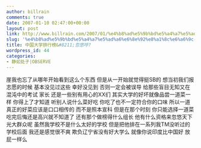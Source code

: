 ```yaml
---
author: billrain
comments: true
date: 2007-01-10 02:47:00+00:00
layout: post
link: http://www.billrain.com/2007/01/%e4%b8%ad%e5%9b%bd%e5%a4%a7%e5%ad%a6%e6%8e%92%e8%a1%8c%e6%a6%9c-%e5%bf%bd%e6%82%a0%e5%91%bc/
slug: '%e4%b8%ad%e5%9b%bd%e5%a4%a7%e5%ad%a6%e6%8e%92%e8%a1%8c%e6%a6%9c-%e5%bf%bd%e6%82%a0%e5%91%bc'
title: 中国大学排行榜&#8211;忽悠呼?
wordpress_id: 44
categories:
- 静如处子|OBSERVE
---
```


崖我也忘了从哪年开始看到这么个东西
但是从一开始就觉得挺SB的
想当初我们报志愿的时候
基本没见过这些 幸好没见到
否则一定会被误导
给那些盲目无知又在混沌中的考试 家长 还是一些别有用心的XX们
其实大学的好坏就像品尝一道菜一样
你得上了才知道 听别人说什么菜好吃
你吃了也不一定符合你的口味
所以一道真正的好菜应该是口口相传的
而不是照本宣科
但是在那个时刻  你只能选择一道菜
吃完后悔还是高兴就不知道了
还有那个做榜得什么组长
他有什么资格来忽悠天下光大群众呢
虽然我学校不是什么太好的学校
但是把他排在一系列我TM没听过的学校后面
我还是感觉很不爽 欺负辽宁省没有好大学么
就像你说印度比中国好
放屁一样么
